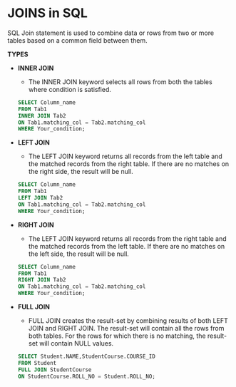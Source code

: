 # JOINS in SQL

SQL Join statement is used to combine data or rows from two or more tables based on a common field between them.

**TYPES**
- **INNER JOIN**

    * The INNER JOIN keyword selects all rows from both the tables where condition is satisfied.

    ```sql
    SELECT Column_name
    FROM Tab1
    INNER JOIN Tab2 
    ON Tab1.matching_col = Tab2.matching_col
    WHERE Your_condition;
    ```

- **LEFT JOIN**

    - The LEFT JOIN keyword returns all records from the left table and the matched records from the right table. If there are no matches on the right side, the result will be null.
    ```sql
    SELECT Column_name
    FROM Tab1
    LEFT JOIN Tab2 
    ON Tab1.matching_col = Tab2.matching_col
    WHERE Your_condition;
    ```

- **RIGHT JOIN**
    * The LEFT JOIN keyword returns all records from the right table and the matched records from the left table. If there are no matches on the left side, the result will be null.
    ```sql
    SELECT Column_name
    FROM Tab1
    RIGHT JOIN Tab2 
    ON Tab1.matching_col = Tab2.matching_col
    WHERE Your_condition;
    ```
- **FULL JOIN**

    * FULL JOIN creates the result-set by combining results of both LEFT JOIN and RIGHT JOIN. The result-set will contain all the rows from both tables. For the rows for which there is no matching, the result-set will contain NULL values.

    ```sql
    SELECT Student.NAME,StudentCourse.COURSE_ID 
    FROM Student
    FULL JOIN StudentCourse 
    ON StudentCourse.ROLL_NO = Student.ROLL_NO;
    ```
